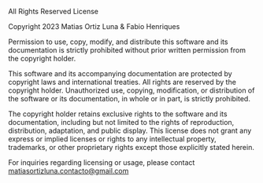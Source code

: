 All Rights Reserved License

Copyright 2023 Matias Ortiz Luna & Fabio Henriques

Permission to use, copy, modify, and distribute this software and its documentation is strictly prohibited without prior written permission from the copyright holder.

This software and its accompanying documentation are protected by copyright laws and international treaties. All rights are reserved by the copyright holder. Unauthorized use, copying, modification, or distribution of the software or its documentation, in whole or in part, is strictly prohibited.

The copyright holder retains exclusive rights to the software and its documentation, including but not limited to the rights of reproduction, distribution, adaptation, and public display. This license does not grant any express or implied licenses or rights to any intellectual property, trademarks, or other proprietary rights except those explicitly stated herein.

For inquiries regarding licensing or usage, please contact matiasortizluna.contacto@gmail.com


